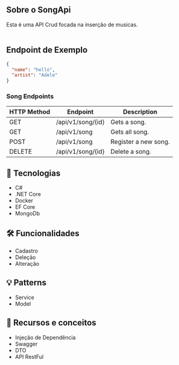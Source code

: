 ## Sobre o SongApi
Esta é uma API Crud focada na inserção de musicas.
<br>
<br>

## Endpoint de Exemplo
```json
{
  "name": "hello",
  "artist": "Adele"
}
```

### Song Endpoints

| HTTP Method | Endpoint             | Description            |
|-------------|----------------------|------------------------|
| GET         | /api/v1/song/{id}    | Gets a song.           |
| GET         | /api/v1/song         | Gets all song.         |
| POST        | /api/v1/song         | Register a new song.   |
| DELETE      | /api/v1/song/{id}    | Delete a song.         |

## 📡 Tecnologias
- C#
- .NET Core
- Docker
- EF Core
- MongoDb

## 🛠 Funcionalidades
- Cadastro
- Deleção
- Alteração

## 💡 Patterns
- Service
- Model

## 📖 Recursos e conceitos
- Injeção de Dependência
- Swagger
- DTO
- API RestFul
